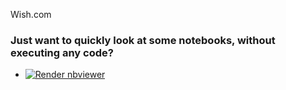 Wish.com 
### Just want to quickly look at some notebooks, without executing any code?

* <a href="https://github.com/AhemdMahmoud/Wish.com/blob/main/Wish_com.ipynb"><img src="https://raw.githubusercontent.com/jupyter/design/master/logos/Badges/nbviewer_badge.svg" alt="Render nbviewer" /></a>

